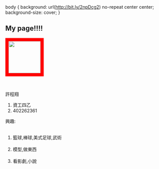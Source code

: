 <link href="https://fonts.googleapis.com/css?family=Lobster" rel="stylesheet" type="text/css">
<style>
  .black-text {
    color: white;
  }

  h2 {
    font-family: Lobster, Monospace;
  }

  p {
    font-size: 16px;
    font-family: Monospace;
  }
  .thick-red-border {
    border-color: red;
    border-width: 10px;
    border-style: solid;
  }
.smaller-image {
    width: 100px;
  }
</style>
body {
    background: url(http://bit.ly/2npDcg2) no-repeat center center;
    background-size: cover; 
}
<div class="container-fluid">
  <h2 class="white-text">My page!!!!</h2>

  <img class="smaller-image thick-red-border" src="http://bit.ly/2nk8lzP">

  
  <p>許程翔</p>
  <ol>
    <li>資工四乙</li>
    <li>402262361</li>
  </ol>
  
<p>興趣:</p>
  <ol>
    <li>籃球,棒球,美式足球,武術</li>
    <li>模型,做東西</li>
    <li>看影劇,小說</li>
  </ol>
</div>
